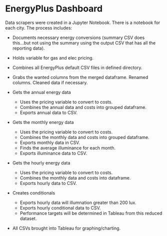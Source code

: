 # EnergyPlus Dashboard

Data scrapers were created in a Jupyter Notebook. There is a notebook for each city. The process includes:

* Documents necessary energy conversions (summary CSV does this...but not using the summary using the output CSV that has all the reporting data).
* Holds variable for gas and elec pricing.
* Combines all EnergyPlus default CSV files in defined directory.
* Grabs the wanted columns from the merged dataframe. Renamed columns. Cleaned data if necessary.
* Gets the annual energy data
    * Uses the pricing variable to convert to costs.
    * Combines the annual data and costs into grouped dataframe.
    * Exports annual data to CSV.
* Gets the monthly energy data
    * Uses the pricing variable to convert to costs.
    * Combines the monthly data and costs into grouped dataframe.
    * Exports monthly data in CSV.
    * Finds the average illuminance for each month.
    * Exports illuminance data to CSV.
* Gets the hourly energy data
    * Uses the pricing variable to convert to costs.
    * Combines the monthly data and costs into dataframe.
    * Exports hourly data to CSV.
* Creates conditionals
    * Exports hourly data will illumnation greater than 200 lux.
    * Exports hourly conditional data to CSV.
    * Performance targets will be determined in Tableau from this reduced dataset.

* All CSVs brought into Tableau for graphing/charting.

